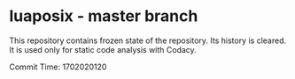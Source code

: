 # luaposix - master branch

This repository contains frozen state of the repository.
Its history is cleared. It is used only for static code
analysis with Codacy.

Commit Time: 1702020120